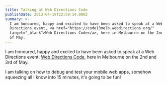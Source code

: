 ```yaml
---
title: Talking at Web Directions Code
publishDate: 2013-04-19T22:59:14.000Z
summary: >-
  I am honoured, happy and excited to have been asked to speak at a Web
  Directions event, <a href="https://code13melb.webdirections.org/"
  target="_blank">Web Directions Code</a>, here in Melbourne on the 2nd and 3rd
  of May.
---
```



I am honoured, happy and excited to have been asked to speak at a Web Directions event, <a href="https://code13melb.webdirections.org/" target="_blank">Web Directions Code</a>, here in Melbourne on the 2nd and 3rd of May.

I am talking on how to debug and test your mobile web apps, somehow squeezing all I know into 15 minutes, it&#39;s going to be fun!
